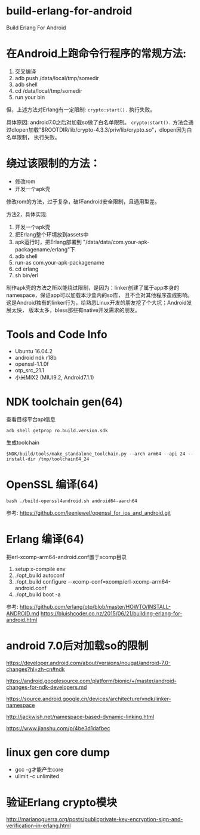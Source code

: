 # build-erlang-for-android
Build Erlang For Android

# 在Android上跑命令行程序的常规方法:

  1. 交叉编译
  2. adb push /data/local/tmp/somedir
  3. adb shell
  4. cd /data/local/tmp/somedir
  5. run your bin


但，上述方法对Erlang有一定限制:
`crypto:start().`
执行失败。

具体原因: android7.0之后对加载so做了白名单限制。
`crypto:start().`
方法会通过dlopen加载"$ROOTDIR/lib/crypto-4.3.3/priv/lib/crypto.so"，dlopen因为白名单限制，
执行失败。


# 绕过该限制的方法：

  - 修改rom
  - 开发一个apk壳 

修改rom的方法，过于复杂，破坏android安全限制，且通用型差。

方法2，具体实现:
  1. 开发一个apk壳
  2. 把Erlang整个环境放到assets中
  3. apk运行时，把Erlang部署到 "/data/data/com.your-apk-packagename/erlang"下
  4. adb shell
  5. run-as com.your-apk-packagename
  6. cd erlang
  7. sh bin/erl

制作apk壳的方法之所以能绕过限制，是因为：linker创建了属于app本身的namespace，保证app可以加载本沙盒内的so库，
且不会对其他程序造成影响。这是Android独有的linker行为，给熟悉Linux开发的朋友挖了个大坑；Android发展太快，
版本太多，bless那些有native开发需求的朋友。


# Tools and Code Info

- Ubuntu 16.04.2
- android ndk r18b
- openssl-1.1.0f
- otp_src_21.1
- 小米MIX2 (MIUI9.2, Android7.1.1)


# NDK toolchain gen(64)

查看目标平台api信息

`adb shell getprop ro.build.version.sdk` 


生成toolchain

`$NDK/build/tools/make_standalone_toolchain.py --arch arm64 --api 24 --install-dir /tmp/toolchain64_24`


# OpenSSL 编译(64)

`bash ./build-openssl4android.sh android64-aarch64`

参考: 
https://github.com/leenjewel/openssl_for_ios_and_android.git

# Erlang 编译(64)

把erl-xcomp-arm64-android.conf置于xcomp目录

1. setup x-compile env
2. ./opt_build autoconf
3. ./opt_build configure --xcomp-conf=xcomp/erl-xcomp-arm64-android.conf
4. ./opt_build boot -a

参考: 
https://github.com/erlang/otp/blob/master/HOWTO/INSTALL-ANDROID.md
https://bluishcoder.co.nz/2015/06/21/building-erlang-for-android.html


# android 7.0后对加载so的限制

https://developer.android.com/about/versions/nougat/android-7.0-changes?hl=zh-cn#ndk

https://android.googlesource.com/platform/bionic/+/master/android-changes-for-ndk-developers.md

https://source.android.google.cn/devices/architecture/vndk/linker-namespace

http://jackwish.net/namespace-based-dynamic-linking.html

https://www.jianshu.com/p/4be3d1dafbec


# linux gen core dump

  - gcc -g才能产生core
  - ulimit -c unlimited


# 验证Erlang crypto模块

http://marianoguerra.org/posts/publicprivate-key-encryption-sign-and-verification-in-erlang.html  
